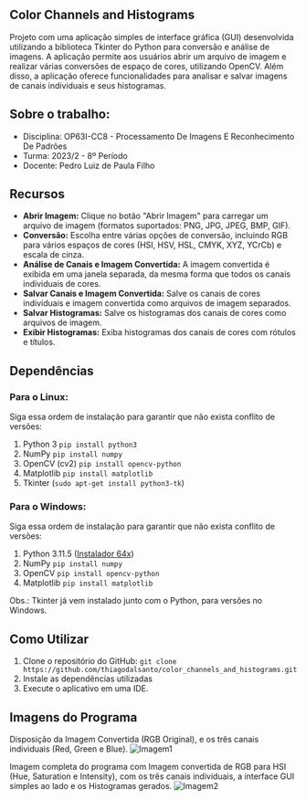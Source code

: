 ## Color Channels and Histograms
Projeto com uma aplicação simples de interface gráfica (GUI) desenvolvida utilizando a biblioteca Tkinter do Python para conversão e análise de imagens. A aplicação permite aos usuários abrir um arquivo de imagem e realizar várias conversões de espaço de cores, utilizando OpenCV. Além disso, a aplicação oferece funcionalidades para analisar e salvar imagens de canais individuais e seus histogramas. 

## Sobre o trabalho:

* Disciplina: OP63I-CC8 - Processamento De Imagens E Reconhecimento De Padrões	
* Turma: 2023/2 - 8º Período
* Docente: Pedro Luiz de Paula Filho

## Recursos 
- **Abrir Imagem:** Clique no botão "Abrir Imagem" para carregar um arquivo de imagem (formatos suportados: PNG, JPG, JPEG, BMP, GIF).
- **Conversão:** Escolha entre várias opções de conversão, incluindo RGB para vários espaços de cores (HSI, HSV, HSL, CMYK, XYZ, YCrCb) e escala de cinza.
- **Análise de Canais e  Imagem Convertida:** A imagem convertida é exibida em uma janela separada, da mesma forma que todos os canais individuais de cores.
- **Salvar Canais e Imagem Convertida:** Salve os canais de cores individuais e imagem convertida como arquivos de imagem separados.
- **Salvar Histogramas:** Salve os histogramas dos canais de cores como arquivos de imagem.
- **Exibir Histogramas:** Exiba histogramas dos canais de cores com rótulos e títulos.

## Dependências

### Para o Linux:
Siga essa ordem de instalação para garantir que não exista conflito de versões:
1. Python 3 `pip install python3`
2. NumPy `pip install numpy`
3. OpenCV (cv2) `pip install opencv-python`
4. Matplotlib `pip install matplotlib`
5. Tkinter (`sudo apt-get install python3-tk`)

### Para o Windows:
Siga essa ordem de instalação para garantir que não exista conflito de versões:
1. Python 3.11.5 ([Instalador 64x](https://www.python.org/downloads/windows/))
2. NumPy `pip install numpy`
3. OpenCV `pip install opencv-python`
4. Matplotlib `pip install matplotlib`

Obs.: Tkinter já vem instalado junto com o Python, para versões no Windows.

## Como Utilizar

1. Clone o repositório do GitHub: `git clone https://github.com/thiagodalsanto/color_channels_and_histograms.git`
2. Instale as dependências utilizadas
3. Execute o aplicativo em uma IDE.

## Imagens do Programa

Disposição da Imagem Convertida (RGB Original), e os três canais individuais (Red, Green e Blue).
![Imagem1](https://i.imgur.com/GM5dVgM.png)

Imagem completa do programa com Imagem convertida de RGB para HSI (Hue, Saturation e Intensity), com os três canais individuais, a interface GUI simples ao lado e os Histogramas gerados.
![Imagem2](https://i.imgur.com/CC60FYs.png)  
